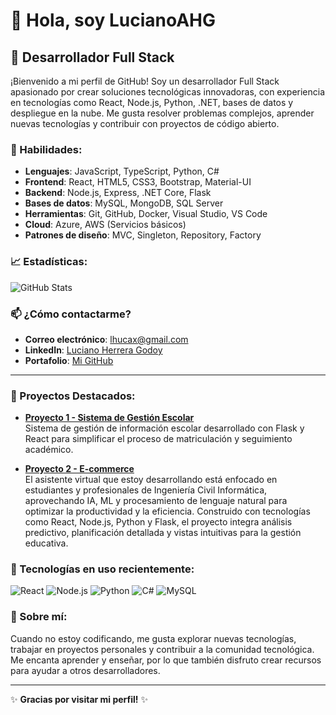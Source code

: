 # 👋 Hola, soy LucianoAHG

## 🚀 Desarrollador Full Stack 

¡Bienvenido a mi perfil de GitHub! Soy un desarrollador Full Stack apasionado por crear soluciones tecnológicas innovadoras, con experiencia en tecnologías como React, Node.js, Python, .NET, bases de datos y despliegue en la nube. Me gusta resolver problemas complejos, aprender nuevas tecnologías y contribuir con proyectos de código abierto.

### 💼 Habilidades:
- **Lenguajes**: JavaScript, TypeScript, Python, C#
- **Frontend**: React, HTML5, CSS3, Bootstrap, Material-UI
- **Backend**: Node.js, Express, .NET Core, Flask
- **Bases de datos**: MySQL, MongoDB, SQL Server
- **Herramientas**: Git, GitHub, Docker, Visual Studio, VS Code
- **Cloud**: Azure, AWS (Servicios básicos)
- **Patrones de diseño**: MVC, Singleton, Repository, Factory

### 📈 Estadísticas:
![GitHub Stats](https://github-readme-stats.vercel.app/api?username=LucianoAHG&show_icons=true&theme=radical)

### 📫 ¿Cómo contactarme?
- **Correo electrónico**: [lhucax@gmail.com](mailto:lhucax@gmail.com)
- **LinkedIn**: [Luciano Herrera Godoy](https://www.linkedin.com/in/luciano-herrera-godoy/)
- **Portafolio**: [Mi GitHub](https://github.com/LucianoAHG)

---

### 🔧 Proyectos Destacados:
- **[Proyecto 1 - Sistema de Gestión Escolar](https://github.com/LucianoAHG/proyecto1)**  
  Sistema de gestión de información escolar desarrollado con Flask y React para simplificar el proceso de matriculación y seguimiento académico.
  
- **[Proyecto 2 - E-commerce](https://github.com/LucianoAHG/Asistente-Virtual-Demo-LHG)**  
  El asistente virtual que estoy desarrollando está enfocado en estudiantes y profesionales de Ingeniería Civil Informática, aprovechando IA, ML y procesamiento de lenguaje natural para optimizar la productividad y la eficiencia. Construido con tecnologías como React, Node.js, Python y Flask, el proyecto integra análisis predictivo, planificación detallada y vistas intuitivas para la gestión educativa.

### 🚀 Tecnologías en uso recientemente:
![React](https://img.shields.io/badge/-React-black?style=flat-square&logo=react)
![Node.js](https://img.shields.io/badge/-Node.js-black?style=flat-square&logo=node.js)
![Python](https://img.shields.io/badge/-Python-black?style=flat-square&logo=python)
![C#](https://img.shields.io/badge/-C%23-black?style=flat-square&logo=c-sharp)
![MySQL](https://img.shields.io/badge/-MySQL-black?style=flat-square&logo=mysql)

### 🎉 Sobre mí:
Cuando no estoy codificando, me gusta explorar nuevas tecnologías, trabajar en proyectos personales y contribuir a la comunidad tecnológica. Me encanta aprender y enseñar, por lo que también disfruto crear recursos para ayudar a otros desarrolladores.

---

✨ **Gracias por visitar mi perfil!** ✨

